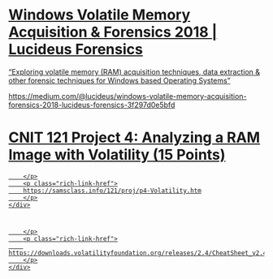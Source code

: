 
<div class="rich-link-card-container"><a class="rich-link-card" href="https://medium.com/@lucideus/windows-volatile-memory-acquisition-forensics-2018-lucideus-forensics-3f297d0e5bfd" target="_blank">
	<div class="rich-link-image-container">
		<div class="rich-link-image" style="background-image: url('')">
	</div>
	</div>
	<div class="rich-link-card-text">
		<h1 class="rich-link-card-title">Windows Volatile Memory Acquisition & Forensics 2018 | Lucideus Forensics</h1>
		<p class="rich-link-card-description">
		“Exploring volatile memory (RAM) acquisition techniques, data extraction & other forensic techniques for Windows based Operating Systems”
		</p>
		<p class="rich-link-href">
		https://medium.com/@lucideus/windows-volatile-memory-acquisition-forensics-2018-lucideus-forensics-3f297d0e5bfd
		</p>
	</div>
</a></div>


<div class="rich-link-card-container"><a class="rich-link-card" href="https://samsclass.info/121/proj/p4-Volatility.htm" target="_blank">
	<div class="rich-link-image-container">
		<div class="rich-link-image" style="background-image: url('https://samsclass.info/favicon.ico')">
	</div>
	</div>
	<div class="rich-link-card-text">
		<h1 class="rich-link-card-title">CNIT 121 Project 4: Analyzing a RAM Image with Volatility	(15 Points)</h1>
		<p class="rich-link-card-description">
		
		</p>
		<p class="rich-link-href">
		https://samsclass.info/121/proj/p4-Volatility.htm
		</p>
	</div>
</a></div>


<div class="rich-link-card-container"><a class="rich-link-card" href="https://downloads.volatilityfoundation.org/releases/2.4/CheatSheet_v2.4.pdf" target="_blank">
	<div class="rich-link-image-container">
		<div class="rich-link-image" style="background-image: url('https://docs.google.com/viewer?embedded=true&url=https%3A%2F%2Fdownloads.volatilityfoundation.org%2Freleases%2F2.4%2FCheatSheet_v2.4.pdf')">
	</div>
	</div>
	<div class="rich-link-card-text">
		<h1 class="rich-link-card-title"></h1>
		<p class="rich-link-card-description">
		
		</p>
		<p class="rich-link-href">
		https://downloads.volatilityfoundation.org/releases/2.4/CheatSheet_v2.4.pdf
		</p>
	</div>
</a></div>

